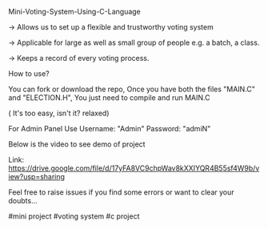 Mini-Voting-System-Using-C-Language

-> Allows us to set up a flexible and trustworthy voting system

-> Applicable for large as well as small group of people e.g. a batch, a class.

-> Keeps a record of  every voting process.

How to use?

You can fork or download the repo, Once you have both the files "MAIN.C" and "ELECTION.H", You just need to compile and run MAIN.C

( It's too easy, isn't it? relaxed)

For Admin Panel Use Username: "Admin" Password: "admiN"

Below is the video to see demo of project

Link: https://drive.google.com/file/d/17yFA8VC9chpWav8kXXIYQR4B55sf4W9b/view?usp=sharing

Feel free to raise issues if you find some errors or want to clear your doubts...

#mini project #voting system #c project
